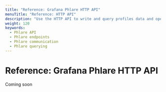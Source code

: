```yaml
---
title: "Reference: Grafana Phlare HTTP API"
menuTitle: "Reference: HTTP API"
description: "Use the HTTP API to write and query profiles data and operate a Grafana Phlare cluster."
weight: 120
keywords:
  - Phlare API
  - Phlare endpoints
  - Phlare communication
  - Phlare querying
---
```


# Reference: Grafana Phlare HTTP API

Coming soon
